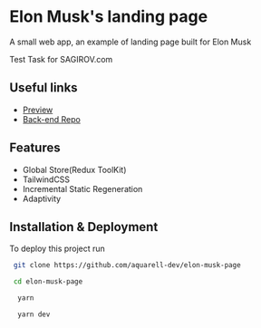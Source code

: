 # Elon Musk's landing page

A small web app, an example of landing page built for Elon Musk

Test Task for SAGIROV.com

## Useful links

- [Preview](https://elon-musk-page.vercel.app/)
- [Back-end Repo](https://github.com/aquarell-dev/elon-musk-backend)

## Features

- Global Store(Redux ToolKit)
- TailwindCSS
- Incremental Static Regeneration
- Adaptivity

## Installation & Deployment

To deploy this project run

```bash
 git clone https://github.com/aquarell-dev/elon-musk-page
```

```bash
 cd elon-musk-page
```

```bash
  yarn
```

```bash
  yarn dev
```
